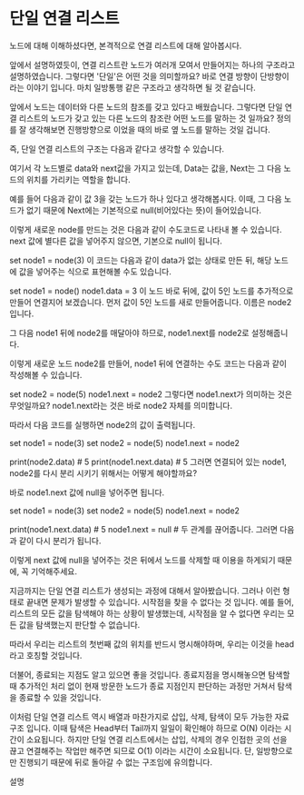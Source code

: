 
단일 연결 리스트
=================

노드에 대해 이해하셨다면, 본격적으로 연결 리스트에 대해 알아봅시다.

앞에서 설명하였듯이, 연결 리스트란 노드가 여러개 모여서 만들어지는 하나의 구조라고 설명하였습니다. 그렇다면 '단일'은 어떤 것을 의미할까요? 바로 연결 방향이 단방향이라는 이야기 입니다. 마치 일방통행 같은 구조라고 생각하면 될 것 같습니다.

앞에서 노드는 데이터와 다른 노드의 참조를 갖고 있다고 배웠습니다. 그렇다면 단일 연결 리스트의 노드가 갖고 있는 다른 노드의 참조란 어떤 노드를 말하는 것 일까요? 정의를 잘 생각해보면 진행방향으로 이었을 때의 바로 옆 노드를 말하는 것일 겁니다.

즉, 단일 연결 리스트의 구조는 다음과 같다고 생각할 수 있습니다.



여기서 각 노드별로 data와 next값을 가지고 있는데, Data는 값을, Next는 그 다음 노드의 위치를 가리키는 역할을 합니다.

예를 들어 다음과 같이 값 3을 갖는 노드가 하나 있다고 생각해봅시다. 이때, 그 다음 노드가 없기 때문에 Next에는 기본적으로 null(비어있다는 뜻)이 들어있습니다.



이렇게 새로운 node를 만드는 것은 다음과 같이 수도코드로 나타내 볼 수 있습니다.
next 값에 별다른 값을 넣어주지 않으면, 기본으로 null이 됩니다.

set node1 = node(3)
이 코드는 다음과 같이 data가 없는 상태로 만든 뒤, 해당 노드에 값을 넣어주는 식으로 표현해볼 수도 있습니다.

set node1 = node()
node1.data = 3
이 노드 바로 뒤에, 값이 5인 노드를 추가적으로 만들어 연결지어 보겠습니다.
먼저 값이 5인 노드를 새로 만들어줍니다. 이름은 node2 입니다.



그 다음 node1 뒤에 node2를 매달아야 하므로, node1.next를 node2로 설정해줍니다.



이렇게 새로운 노드 node2를 만들어, node1 뒤에 연결하는 수도 코드는 다음과 같이 작성해볼 수 있습니다.

set node2 = node(5)
node1.next = node2
그렇다면 node1.next가 의미하는 것은 무엇일까요?
node1.next라는 것은 바로 node2 자체를 의미합니다.



따라서 다음 코드를 실행하면 node2의 값이 출력됩니다.

set node1 = node(3)
set node2 = node(5)
node1.next = node2


print(node2.data)         # 5
print(node1.next.data)    # 5 
그러면 연결되어 있는 node1, node2를 다시 분리 시키기 위해서는 어떻게 해야할까요?

바로 node1.next 값에 null을 넣어주면 됩니다.

set node1 = node(3)
set node2 = node(5)
node1.next = node2

print(node1.next.data)    # 5 
node1.next = null         # 두 관계를 끊어줍니다.
그러면 다음과 같이 다시 분리가 됩니다.



이렇게 next 값에 null을 넣어주는 것은 뒤에서 노드를 삭제할 때 이용을 하게되기 때문에, 꼭 기억해주세요.

지금까지는 단일 연결 리스트가 생성되는 과정에 대해서 알아봤습니다. 그러나 이런 형태로 끝내면 문제가 발생할 수 있습니다. 시작점을 찾을 수 없다는 것 입니다. 예를 들어, 리스트의 모든 값을 탐색해야 하는 상황이 발생했는데, 시작점을 알 수 없다면 우리는 모든 값을 탐색했는지 판단할 수 없습니다.



따라서 우리는 리스트의 첫번째 값의 위치를 반드시 명시해야하며, 우리는 이것을 head라고 호칭할 것입니다.



더불어, 종료되는 지점도 알고 있으면 좋을 것입니다. 종료지점을 명시해놓으면 탐색할 때 추가적인 처리 없이 현재 방문한 노드가 종료 지점인지 판단하는 과정만 거쳐서 탐색을 종료할 수 있을 것입니다.



이처럼 단일 연결 리스트 역시 배열과 마찬가지로 삽입, 삭제, 탐색이 모두 가능한 자료구조 입니다. 이때 탐색은 Head부터 Tail까지 일일이 확인해야 하므로 O(N) 이라는 시간이 소요됩니다. 하지만 단일 연결 리스트에서는 삽입, 삭제의 경우 인접한 곳의 선을 끊고 연결해주는 작업만 해주면 되므로 O(1) 이라는 시간이 소요됩니다. 단, 일방향으로만 진행되기 때문에 뒤로 돌아갈 수 없는 구조임에 유의합니다.








설명
